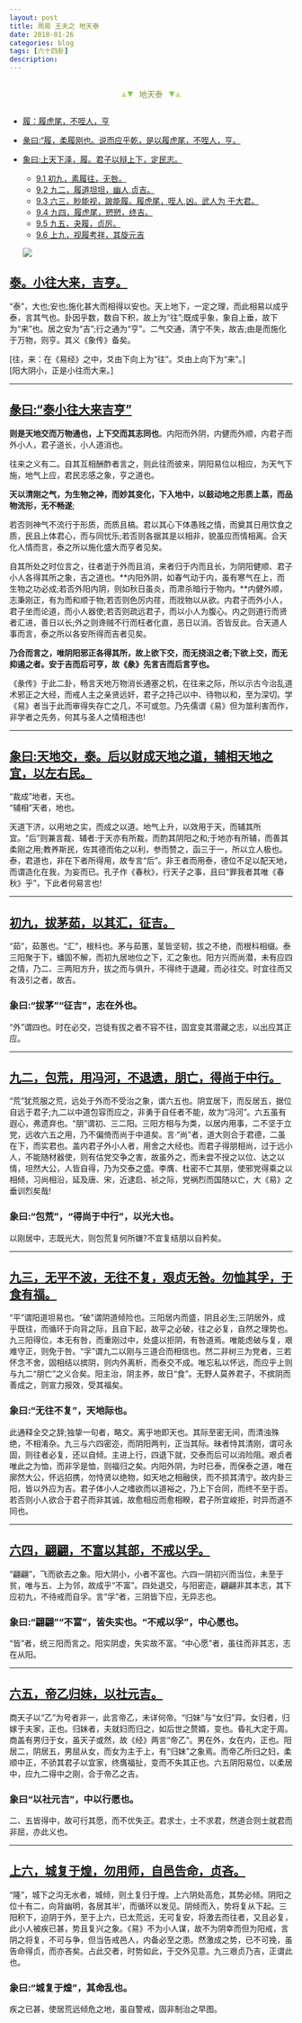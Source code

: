 ```yaml
---
layout: post
title: 周易 王夫之 地天泰
date: 2018-01-26
categories: blog
tags: [六十四卦]
description: 
---
```


<span id = "jump"></span>


<section style="margin: 0px auto; text-align: center;">
    <section class="xhr" style="width: 0px; height: 0px; border-left: 5px solid transparent; border-right: 5px solid transparent; border-bottom: 10px solid rgb(135, 201, 67); display: inline-block; opacity: 0.5; border-top-color: rgb(135, 201, 67);"></section>
    <section class="xhr" style="width: 0px; height: 0px; border-left: 5px solid transparent; border-right: 5px solid transparent; border-top: 10px solid rgb(135, 201, 67); display: inline-block; margin-left: -3px; border-bottom-color: rgb(135, 201, 67);"></section>
    <section style="
margin-left: 0.5em;
display: inline-block;">
        <p>
            <span style="color: rgb(118, 146, 60);">地天泰</span>
        </p>
    </section>
    <section class="xhr" style="margin-left: 0.5em; width: 0px; height: 0px; border-left: 5px solid transparent; border-right: 5px solid transparent; border-top: 10px solid rgb(135, 201, 67); display: inline-block; border-bottom-color: rgb(135, 201, 67);"></section>
    <section class="xhr" style="width: 0px; height: 0px; border-left: 5px solid transparent; border-right: 5px solid transparent; border-bottom: 10px solid rgb(135, 201, 67); display: inline-block; opacity: 0.5; margin-left: -3px; border-top-color: rgb(135, 201, 67);"></section>
</section>

- [履：履虎尾，不咥人，亨](#jump履虎尾)
- [彖曰:“履，柔履刚也。说而应乎乾，是以履虎尾，不咥人，亨。](#jump柔履刚)
- [象曰:上天下泽，履。君子以辩上下，定民志。](#jump上天下泽)
  - [9.1 初九，素履往，无咎。](#jump素履往)
  - [9.2 九二，履道坦坦，幽人,贞吉。](#jump履道坦坦)
  - [9.3 六三，眇能视，跛能履。履虎尾，咥人,凶。武人为 于大君。](#jump眇能视)
  - [9.4 九四，履虎尾，愬愬，终吉。](#jump履虎尾9)
  - [9.5 九五，夬履，贞厉。](#jump夬履)
  - [9.6 上九，视履考祥，其旋元吉](#jump视履考祥)
  
  ![](http://www.guoyi360.com/uploads/allimg/130324/1-130324092K6420.jpg)

<span id = "jump小往大来"></span>
## [泰。小往大来，吉亨。](#jump)
 “泰”，大也;安也;施化甚大而相得以安也。天上地下，一定之理，而此相易以成乎泰，言其气也。卦因乎数，数自下积，故上为“往”;既成乎象，象自上垂，故下为“来”也。居之安为“吉”;行之通为“亨”。二气交通，清宁不失，故吉;由是而施化于万物，则亨。其义《象传》备矣。


[往，来：在《易经》之中，爻由下向上为“往”。爻由上向下为“来”。]<br>
[阳大阴小，正是小往而大来。]

----

<span id = "jump泰小往大来吉亨"></span>
## [彖曰:“泰小往大来吉亨”](#jump)
**则是天地交而万物通也，上下交而其志同也**。内阳而外阴，内健而外顺，内君子而外小人，君子道长，小人道消也。


往来之义有二。自其互相酬酢者言之，则此往而彼来，阴阳易位以相应，为天气下施，地气上应，君民志感之象，亨之道也。


**天以清刚之气，为生物之神，而妙其变化，下入地中，以鼓动地之形质上蒸，而品物流形，无不畅遂**;


若否则神气不流行于形质，而质且槁。君以其心下体愚贱之情，而奠其日用饮食之质，民且上体君心，而与同忧乐;若否则各据其是以相非，貌虽应而情相离。合天化人情而言，泰之所以施化盛大而亨者见矣。


自其所处之时位言之，往者逝于外而且消，来者归于内而且长，为阴阳健顺、君子小人各得其所之象，吉之道也。**内阳外阴，如春气动于内，虽有寒气在上，而生物之功必成;若否外阳内阴，则如秋日虽炎，而肃杀暗行于物内。**内健外顺，志秉刚正，有为而和顺于物;若否则色厉内荏，而戕物以从欲。内君子而外小人，君子坐而论道，而小人器使;若否则疏远君子，而以小人为腹心。内之则道行而贤者汇进，善日以长;外之则谗贼不行而枉者化直，恶日以消。否皆反此。合天道人事而言，泰之所以各安所得而吉者见矣。


**乃合而言之，唯阴阳邪正各得其所，故上欲下交，而无挠沮之者;下欲上交，而无抑遏之者。安于吉而后可亨，故《彖》先言吉而后言亨也。**


《彖传》于此二卦，畅言天地万物消长通塞之机，在往来之际，所以示古今治乱道术邪正之大经，而戒人主之亲贤远奸，君子之持己以中、待物以和，至为深切。学《易》者当于此而审得失存亡之几，不可或忽。乃先儒谓《易》但为筮利害而作，非学者之先务，何其与圣人之情相违也!

----

<span id = "jump天地交"></span>
## [象曰:天地交，泰。后以财成天地之道，辅相天地之宜，以左右民。](#jump)
 “裁成”地者，天也。<br>
 “辅相”天者，地也。<br>
 
 天道下济，以用地之实，而成之以道。地气上升，以效用于天，而辅其所宜。“后”则兼言裁、辅者:于天亦有所裁，而酌其阴阳之和;于地亦有所辅，而善其柔刚之用;教养斯民，佐其德而佑之以利，参而赞之，函三于一，所以立人极也。泰，君道也，非在下者所得用，故专言“后”。非王者而用泰，德位不足以配天地，而谓造化在我，为妄而已。孔子作《春秋》，行天子之事，且曰“罪我者其唯《春秋》乎”，下此者何易言也!

----

<span id = "jump天地交"></span>
## [初九，拔茅茹，以其汇，征吉。](#jump)
“茹”，茹蕙也。“汇”，根科也。茅与茹蕙，茎皆坚韧，拔之不绝，而根科相缀。泰三阳聚于下，蟠固不解，而初九居地位之下，汇之象也。阳方兴而尚潜，未有应四之情，乃二、三两阳方升，拔之而与俱升，不得终于退藏，而必往交。时宜往而又有汲引之者，故吉。

### 象曰:“拔茅”“征吉”，志在外也。
“外”谓四也。时在必交，岂徒有拔之者不容不往，固宜变其潜藏之志，以出应其正应。


----

<span id = "jump用冯河"></span>
## [九二，包荒，用冯河，不退遗，朋亡，得尚于中行。](#jump)
“荒”犹荒服之荒，远处于外而不受治之象，谓六五也。阴宜居下，而反居五，据位自远于君子;九二以中道包容而应之，非勇于自任者不能，故为“冯河”。六五虽有遐心，弗遗弃也。“朋”谓初、三二阳。三阳方相与为类，以居内用事，二不坚于立党，远收六五之用，乃不偏倚而尚于中道矣。言·“尚”者，道大则合于君德，二虽在下，而实君也。盖内君子外小人者，用舍之大经也。而君子得朋相尚，过于远小人，不能随材器使，则有估党交争之害，故虽外之，而未尝不授之以位、达之以情，坦然大公，人皆自得，乃为交泰之盛。李膺、杜密不亡其朋，使邪党得乘之以相倾，习尚相沿，延及唐、宋，近逮启、祯之际，党祸烈而国随以亡，大《易》之垂训烈矣哉!

### 象曰:“包荒”，“得尚于中行”，以光大也。
以刚居中，志既光大，则包荒复何所嫌?不宜复结朋以自矜矣。

----

<span id = "jump无平不波"></span>
## [九三，无平不波，无往不复，艰贞无咎。勿恤其孚，于食有福。](#jump)
“平”谓阳道坦易也。“破”谓阴道倾险也。三阳居内而盛，阴且必生;三阴居外，成乎既往，而循环于向背之际，且自下起，故平之必破，往之必复，自然之理势也。九三阳得位，本无有咎，而重刚过中，处盛以拒阴，有咎道焉。唯能虑破与复，艰难守正，则免于咎。“孚”谓九二以刚与三道合而相信也。然二非树三为党者，三若怀念不舍，固相结以摈阴，则内外离析，而泰交不成。唯忘私以怀远，而应乎上则与九二“朋亡”之义合矣。阳主治，阴主养，故日“食”。无野人莫养君子，不摈阴而善成之，则宣力报效，受其福矣。


### 象曰:“无往不复”，天地际也。
此通释全交之辞;独挚一句者，略文。离乎地即天也。其际至密无间，而清浊殊绝，不相淆杂。九三与六四密迩，而阴阳两判，正当其际。昧者恃其清刚，谓可永固，则往者必复，还以自倾。主进上行，四退下就，交泰而后可以消险阻。艰贞者唯此之为恤，而非孚是恤，则福归之矣。内阳外阴，为时已泰，而保泰之道，唯在廓然大公，怀远招携，勿恃贤以绝物，如天地之相融侠，而不损其清宁。故内卦三阳，皆以外应为吉。君子体小人之嗜欲而以道裕之，乃上下合同，而终不至于否。若否则小人欲合于君子而非其诚，故愈相应而愈相睽，君子所宜峻拒，时异而道不同也。


----

<span id = "jump无平不波"></span>
## [六四，翩翩，不富以其部，不戒以孚。](#jump)
“翩翩”，飞而欲去之象。阳大阴小，小者不富也。六四一阴初兴而当位，未至于贫，唯与五、上为邻，故成乎“不富”。四处退交，与阳密迩，翩翩非其本志，其下应初九，不待戒而自孚。言“孚”者，三阴皆下应，无异志也。

### 象曰:“翩翩”“不富”，皆失实也。“不戒以孚”，中心愿也。
“皆”者，统三阳而言之。阳实阴虚，失实故不富。“中心愿”者，虽往而非其志，志在从阳。


----

<span id = "jump无平不波"></span>
## [六五，帝乙归妹，以社元吉。](#jump)
商天子以“乙”为号者非一，此言帝乙，未详何帝。“归妹”与“女归”异。女归者，归嫁于夫家，正也。归妹者，夫就妇而归之，如后世之赘婿，变也。昏礼大定于周。商盖有男归于女，虽天子或然，故《经》两言“帝乙”。男在外，女在内，正也。阳居二，阴居五，男屈从女，而女为主于上，有“归妹”之象焉。而帝乙所归之妇，柔顺中正，不骄其君子以宜家，终膺福扯，变而不失其正也。六五阴阳易位，以柔居中，应九二得中之刚，合于帝乙之吉。

### 象曰“以社元吉”，中以行愿也。
二、五皆得中，故可行其愿，而不优失正。君求士，士不求君，然道合则士就君而非屈，亦此义也。

----

<span id = "jump无平不波"></span>
## [上六，城复于煌，勿用师，自邑告命，贞吝。](#jump)
“隆”，城下之沟无水者，城倾，则土复归于煌。上六阴处高危，其势必倾。阴阳之位十有二，向背幽明，各居其半’，而循环以发见。阴倾而入，势将复从下起。三阳积下，迫阴于外，至于上六，已太荒远，无可复安，将激去而往者，又且必复，此小人被疾已甚，势且复兴之象。《易》不为小人谋，故不为阴幸而但为阳戒，言阴之将复，不可与争，但当告戒邑人，内备必至之患。然激成之势，已不可挽，虽告命得贞，而亦吝矣。占此交者，时势如此，于交外见意。九三艰贞乃吉，正谓此也。


### 象曰:“城复于煌”，其命乱也。
疾之已甚，使居荒远倾危之地，虽自警戒，固非制治之早图。











